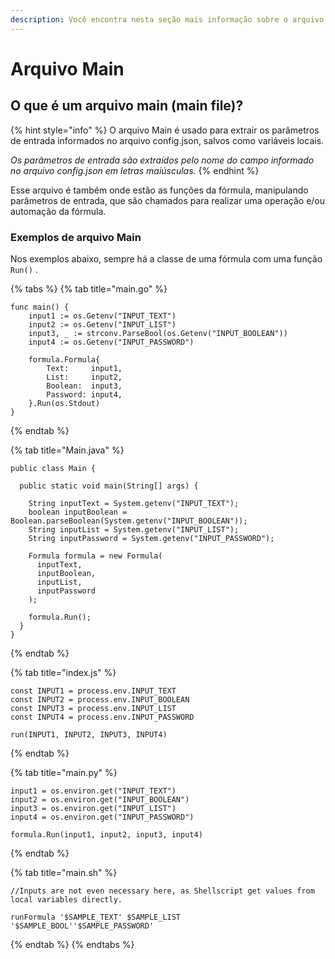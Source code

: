 ```yaml
---
description: Você encontra nesta seção mais informação sobre o arquivo main de uma fórmula.
---
```


# Arquivo Main

## O que é um arquivo main \(main file\)? <a id="what-is-the-main-file"></a>

{% hint style="info" %}
O arquivo Main é usado para extrair os parâmetros de entrada informados no arquivo config.json, salvos como variáveis locais. 

_Os parâmetros de entrada são extraídos pelo nome do campo informado no arquivo config.json em letras maiúsculas._ 
{% endhint %}

Esse arquivo é também onde estão as funções da fórmula, manipulando parâmetros de entrada, que são chamados para realizar uma operação e/ou automação da fórmula. 

### Exemplos de arquivo Main <a id="main-file-examples"></a>

Nos exemplos abaixo, sempre há a classe de uma fórmula com uma função `Run()` .

{% tabs %}
{% tab title="main.go" %}
```text
func main() {
	input1 := os.Getenv("INPUT_TEXT")
	input2 := os.Getenv("INPUT_LIST")
	input3, _ := strconv.ParseBool(os.Getenv("INPUT_BOOLEAN"))
	input4 := os.Getenv("INPUT_PASSWORD")

	formula.Formula{
		Text:     input1,
		List:     input2,
		Boolean:  input3,
		Password: input4,
	}.Run(os.Stdout)
}
```
{% endtab %}

{% tab title="Main.java" %}
```
public class Main {

  public static void main(String[] args) {

    String inputText = System.getenv("INPUT_TEXT");
    boolean inputBoolean = Boolean.parseBoolean(System.getenv("INPUT_BOOLEAN"));
    String inputList = System.getenv("INPUT_LIST");
    String inputPassword = System.getenv("INPUT_PASSWORD");

    Formula formula = new Formula(
      inputText, 
      inputBoolean, 
      inputList, 
      inputPassword
    );
    
    formula.Run();
  }
}
```
{% endtab %}

{% tab title="index.js" %}
```
const INPUT1 = process.env.INPUT_TEXT
const INPUT2 = process.env.INPUT_BOOLEAN
const INPUT3 = process.env.INPUT_LIST
const INPUT4 = process.env.INPUT_PASSWORD

run(INPUT1, INPUT2, INPUT3, INPUT4)
```
{% endtab %}

{% tab title="main.py" %}
```
input1 = os.environ.get("INPUT_TEXT")
input2 = os.environ.get("INPUT_BOOLEAN")
input3 = os.environ.get("INPUT_LIST")
input4 = os.environ.get("INPUT_PASSWORD")

formula.Run(input1, input2, input3, input4)
```
{% endtab %}

{% tab title="main.sh" %}
```
//Inputs are not even necessary here, as Shellscript get values from local variables directly.

runFormula '$SAMPLE_TEXT' $SAMPLE_LIST '$SAMPLE_BOOL''$SAMPLE_PASSWORD'
```
{% endtab %}
{% endtabs %}

